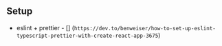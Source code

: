 ## Setup
* eslint + prettier - [] (`https://dev.to/benweiser/how-to-set-up-eslint-typescript-prettier-with-create-react-app-3675`)